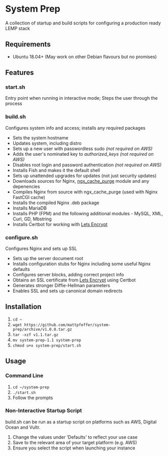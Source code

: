 # System Prep
A collection of startup and build scripts for configuring a production ready LEMP stack

## Requirements

- Ubuntu 18.04+ (May work on other Debian flavours but no promises)

## Features

### start.sh

Entry point when running in interactive mode; Steps the user through the process

### build.sh

Configures system info and access; installs any required packages

- Sets the system hostname
- Updates system, including distro
- Sets up a new user with passwordless sudo *(not required on AWS)*
- Adds the user's nominated key to *authorized_keys* *(not required on AWS)*
- Disables root login and password authentication *(not required on AWS)*
- Installs Fish and makes it the default shell
- Sets up unattended upgrades for updates (not just security updates)
- Downloads sources for Nginx, [ngx_cache_purge](https://github.com/FRiCKLE/ngx_cache_purge) module and any depenencies
- Compiles Nginx from source with ngx_cache_purge (used with Nginx FastCGI cache)
- Installs the compiled Nginx .deb package
- Installs MariaDB
- Installs PHP (FPM) and the following additional modules - MySQL, XML, Curl, GD, Mbstring
- Installs Certbot for working with [Lets Encrypt](https://letsencrypt.org/)

### configure.sh

Configures Nginx and sets up SSL

- Sets up the server document root
- Installs configuration stubs for Nginx including some useful Nginx defaults
- Configures server blocks, adding correct project info
- Obtains an SSL certificate from [Lets Encrypt](https://letsencrypt.org/) using Certbot
- Generates stronger Diffie-Hellman parameters
- Enables SSL and sets up canonical domain redirects

## Installation

1. `cd ~`
2. `wget https://github.com/mattpfeffer/system-prep/archive/v1.0.0.tar.gz`
3. `tar -xzf v1.1.tar.gz`
4. `mv system-prep-1.1 system-prep`
5. `chmod u+x system-prep/start.sh` 

## Usage

### Command Line

1. `cd ~/system-prep`
2. `./start.sh`
3. Follow the prompts

### Non-Interactive Startup Script

build.sh can be run as a startup script on platforms such as AWS, Digital Ocean and Vultr.

1. Change the values under 'Defaults' to reflect your use case
2. Save to the relevant area of your target platform (e.g. AWS)
3. Ensure you select the script when launching your instance